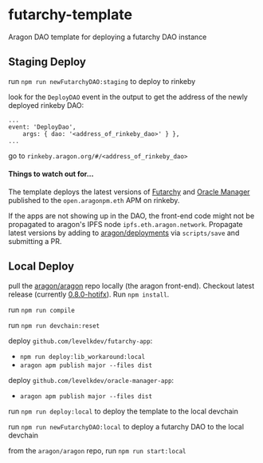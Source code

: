 # futarchy-template
Aragon DAO template for deploying a futarchy DAO instance

## Staging Deploy

run `npm run newFutarchyDAO:staging` to deploy to rinkeby

look for the `DeployDAO` event in the output to get the address of the newly deployed rinkeby DAO:

```
...
event: 'DeployDao',
    args: { dao: '<address_of_rinkeby_dao>' } },
...
```

go to `rinkeby.aragon.org/#/<address_of_rinkeby_dao>`

#### Things to watch out for...

The template deploys the latest versions of [Futarchy](https://github.com/levelkdev/futarchy-app) and [Oracle Manager](https://github.com/levelkdev/oracle-manager-app) published to the `open.aragonpm.eth` APM on rinkeby.

If the apps are not showing up in the DAO, the front-end code might not be propagated to aragon's IPFS node `ipfs.eth.aragon.network`. Propagate latest versions by adding to [aragon/deployments](https://github.com/aragon/deployments) via `scripts/save` and submitting a PR.

## Local Deploy

pull the [aragon/aragon](https://github.com/aragon/aragon) repo locally (the aragon front-end). Checkout latest release (currently [0.8.0-hotifx](https://github.com/aragon/aragon/releases/tag/0.8.0-hotifx)). Run `npm install`.

run `npm run compile`

run `npm run devchain:reset`

deploy `github.com/levelkdev/futarchy-app`:
  * `npm run deploy:lib_workaround:local`
  * `aragon apm publish major --files dist`


deploy `github.com/levelkdev/oracle-manager-app`:
  * `aragon apm publish major --files dist`

run `npm run deploy:local` to deploy the template to the local devchain

run `npm run newFutarchyDAO:local` to deploy a futarchy DAO to the local devchain

from the `aragon/aragon` repo, run `npm run start:local`
